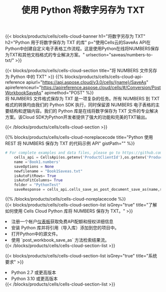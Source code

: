 ﻿---
title: 使用 Python 将数字另存为 TXT
description: 利用Aspose.Cells Cloud SDK for Python将NUMBERS格式文件保存为TXT格式文件。
kwords: Excel, Save NUMBERS as TXT, REST, Python
howto: How to save NUMBERS as TXT using Aspose.Cells Cloud Python library.
---
{{< blocks/products/cells/cells-cloud-banner h1="将数字另存为 TXT" h2="Python 用于将数字保存为 TXT 的库" p="使用Cells云的SaveAs API在Python中创建自定义电子表格工作流程。这是使用Python在线将NUMBERS保存为TXT和其他文档格式的专业解决方案。" urlsection="saveas/numbers-to-txt/" >}}

{{< blocks/products/cells/cells-cloud-section title="将 NUMBERS 文件另存为 Python 中的 TXT" >}}
{{% blocks/products/cells/cells-cloud-api-reference apiurl="https://api.aspose.cloud/v3.0/cells/{name}/SaveAs" apireferenceurl="https://apireference.aspose.cloud/cells/#/Conversion/PostWorkbookSaveAs" apimethod="POST" %}}
<br/>
将 NUMBERS 文件格式保存为 TXT 是一项复杂的任务。所有 NUMBERS 到 TXT 格式的转换均由我们的 Python SDK 执行，同时保留源 NUMBERS 电子表格的主要结构和逻辑内容。我们的 Python 库是在线将数字保存为 TXT 文件的专业解决方案。该Cloud SDK为Python开发者提供了强大的功能和完美的TXT输出。

{{< /blocks/products/cells/cells-cloud-section >}}

{{% blocks/products/cells/cells-cloud-noreplacecode title="Python 使用 REST 将 NUMBERS 保存为 TXT 的代码示例 API" gistPath="" %}}
  
```python
# For complete examples and data files, please go to https://github.com/aspose-cells-cloud/aspose-cells-cloud-python/
    cells_api = CellsApi(os.getenv('ProductClientId'),os.getenv('ProductClientSecret'))
    name ='Book1.numbers'    
    saveOptions = None
    newfilename = "Book1Saveas.txt"
    isAutoFitRows= True
    isAutoFitColumns= True
    folder = "PythonTest"
    saveResponse = cells_api.cells_save_as_post_document_save_as(name,save_options=saveOptions, newfilename=(folder +'/' + newfilename),folder=folder)
```
  
{{% /blocks/products/cells/cells-cloud-noreplacecode %}}
<br/>
{{< blocks/products/cells/cells-cloud-section-list isGrey="true" title="了解如何使用 Cells Cloud Python 库将 NUMBERS 保存为 TXT。" >}}
<li>注册一个帐户<a href="https://dashboard.aspose.cloud/">仪表板</a>获取免费API配额和授权详细信息</li>
<li>安装 Python 库并将引用（导入库）添加到您的项目中。</li>
<li>打开Python中的源文件。</li>
<li>使用 `post_workbook_save_as` 方法检索结果流。</li>
{{< /blocks/products/cells/cells-cloud-section-list >}}

{{< blocks/products/cells/cells-cloud-section-list isGrey="true" title="系统要求" >}}
<li>Python 2.7 或更高版本</li>
<li>Python 3.10 或更高版本</li>
{{< /blocks/products/cells/cells-cloud-section-list >}}
